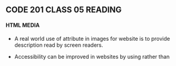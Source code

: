 ## **CODE 201 CLASS 05 READING**

#### **HTML MEDIA**

* A real world use of <alt> attribute in images for website is to provide description read by screen readers.

* Accessibility can be improved in websites by using <alt> rather than <title>, because titles might not be rendered by some browsers and <title> would need a mouse pointer to hover over the image.

* A *figure* element can be useful to identify features in a webpage such as audio, video, or a table.

* The difference between a *gif* and an *svg* is that *gif* is a moving image with defined number of small squares (pixels). *Svg* is a still image and is defined by paths of for the small squares (pixels) the image is made out of.

* When I'd do a screenshot I'd save a *PNG* image, as it's considered lossless.

#### **CCS**

* The *foreground* color in an HTML is applied on the text. The *background* color in an HTML is applied behind the text.

* I'd apply some relatable text and background colors to a website to give it a character. Perhaps, a greenish background for a webpage that talks about plants.

* I'd consider web-safe fonts when applying it an HTML.

* Two ways to add spacing in HTML are *letter-spacing* and *word-spacing.* 

:smiley:

## **Things I Want to Know More About**